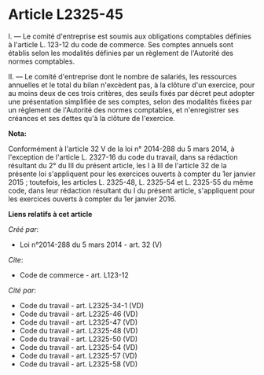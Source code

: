 # Article L2325-45

I. ― Le comité d'entreprise est soumis aux obligations comptables définies à l'article L. 123-12 du code de commerce. Ses
comptes annuels sont établis selon les modalités définies par un règlement de l'Autorité des normes comptables.

II. ― Le comité d'entreprise dont le nombre de salariés, les ressources annuelles et le total du bilan n'excèdent pas, à la
clôture d'un exercice, pour au moins deux de ces trois critères, des seuils fixés par décret peut adopter une présentation
simplifiée de ses comptes, selon des modalités fixées par un règlement de l'Autorité des normes comptables, et n'enregistrer
ses créances et ses dettes qu'à la clôture de l'exercice.

**Nota:**

Conformément à l'article 32 V de la loi n° 2014-288 du 5 mars 2014, à l'exception de l'article L. 2327-16 du code du travail,
dans sa rédaction résultant du 2° du III du présent article, les I à III de l'article 32 de la présente loi s'appliquent pour
les exercices ouverts à compter du 1er janvier 2015 ; toutefois, les articles L. 2325-48, L. 2325-54 et L. 2325-55 du même
code, dans leur rédaction résultant du I du présent article, s'appliquent pour les exercices ouverts à compter du 1er janvier
2016.

**Liens relatifs à cet article**

_Créé par_:

  - Loi n°2014-288 du 5 mars 2014 - art. 32 (V)

_Cite_:

  - Code de commerce - art. L123-12

_Cité par_:

  - Code du travail - art. L2325-34-1 (VD)
  - Code du travail - art. L2325-46 (VD)
  - Code du travail - art. L2325-47 (VD)
  - Code du travail - art. L2325-48 (VD)
  - Code du travail - art. L2325-50 (VD)
  - Code du travail - art. L2325-54 (VD)
  - Code du travail - art. L2325-57 (VD)
  - Code du travail - art. L2325-58 (VD)
